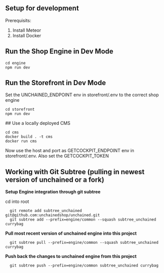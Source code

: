 ## Setup for development

Prerequisits:

1. Install Meteor
2. Install Docker

## Run the Shop Engine in Dev Mode

```
cd engine
npm run dev
```

## Run the Storefront in Dev Mode

Set the UNCHAINED_ENDPOINT env in storefront/.env to the correct shop engine

```
cd storefront
npm run dev
```

## Use a locally deployed CMS

```
cd cms
docker build . -t cms
docker run cms
```

Now use the host and port as GETCOCKPIT_ENDPOINT env in storefront/.env. Also set the GETCOCKPIT_TOKEN


## Working with Git Subtree (pulling in newest version of unchained or a fork)

**Setup Engine integration through git subtree**

cd into root

```
  git remote add subtree_unchained git@github.com:unchainedshop/unchained.git
  git subtree add --prefix=engine/common --squash subtree_unchained currybag
```

**Pull most recent version of unchained engine into this project**

```
  git subtree pull --prefix=engine/common --squash subtree_unchained currybag
```

**Push back the changes to unchained engine from this project**

```
  git subtree push --prefix=engine/common subtree_unchained currybag
```
